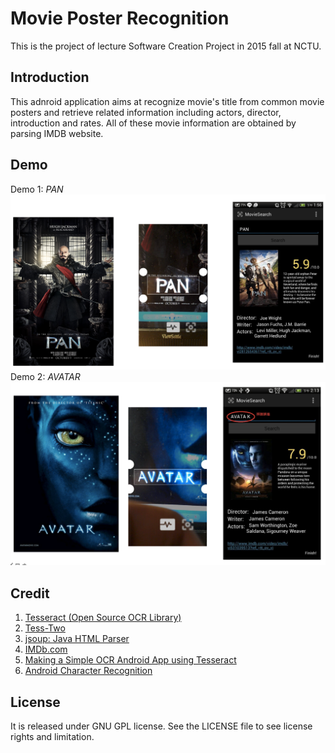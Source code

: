 # Movie Poster Recognition
This is the project of lecture Software Creation Project in 2015 fall at NCTU. 

## Introduction
This adnroid application aims at recognize movie's title from common movie posters and retrieve related information including actors, director, introduction and rates. All of these movie information are obtained by parsing IMDB website.

## Demo
Demo 1: *PAN*
<img src="imgs/demo1.png" />
Demo 2: *AVATAR*
<img src="imgs/demo2.png" />

## Credit
1. [Tesseract (Open Source OCR Library)](https://github.com/tesseract-ocr/tesseract)
2. [Tess-Two](https://github.com/rmtheis/tess-two)
3. [jsoup: Java HTML Parser](http://jsoup.org)
4. [IMDb.com](http://www.imdb.com/?ref_=nv_home)
5. [Making a Simple OCR Android App using Tesseract](http://gaut.am/making-an-ocr-android-app-using-tesseract/#comment-184181)
6. [Android Character Recognition](http://www.codeproject.com/Articles/840623/Android-Character-Recognition)

## License
It is released under GNU GPL license. See the LICENSE file to see license rights and limitation.
